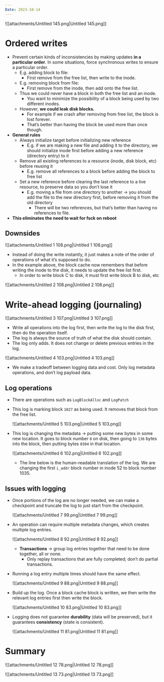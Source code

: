 ```yaml
---
Date: 2023-10-14
---
```

![[attachments/Untitled 145.png|Untitled 145.png]]

# Ordered writes

- Prevent certain kinds of inconsistencies by making updates **in a particular order**. In some situations, force synchronous writes to ensure a particular order.
    - E.g. adding block to file:
        - First remove from the free list, then write to the inode.
    - E.g. removing block from file:
        - First remove from the inode, then add onto the free list.
    - Thus we could never have a block in both the free list and an inode.
        - You want to minimize the possibility of a block being used by two different inodes.
    - However, **we could leak disk blocks.**
        - For example if we crash after removing from free list, the block is lost forever.
        - That’s better than having the block be used more than once though.
- **General rules**
    - Always initialize target before initializing new reference
        - E.g. if we are making a new file and adding it to the directory, we should initialize inode first before adding a new reference (directory entry) to it
    - Remove all existing references to a resource (inode, disk block, etc) before reusing it
        - E.g. remove all references to a block before adding the block to free list
    - Set a new reference before clearing the last reference to a live resource, to preserve data so you don’t lose it
        - E.g. moving a file from one directory to another → you should add the file to the new directory first, before removing it from the old directory
            - There will be two references, but that’s better than having no references to file.
- **This eliminates the need to wait for fsck on reboot**

## Downsides

![[attachments/Untitled 1 108.png|Untitled 1 108.png]]

- Instead of doing the write instantly, it just makes a note of the order of operations of what it’s supposed to do.
- In the example above, the block cache now remembers that before writing the inode to the disk, it needs to update the free list first.
    - In order to write block C to disk, it must first write block B to disk, etc

![[attachments/Untitled 2 108.png|Untitled 2 108.png]]

# Write-ahead logging (journaling)

![[attachments/Untitled 3 107.png|Untitled 3 107.png]]

- Write all operations into the log first, then write the log to the disk first, then do the operation itself.
- The log is always the source of truth of what the disk should contain.
- The log only adds. It does not change or delete previous entries in the log.

![[attachments/Untitled 4 103.png|Untitled 4 103.png]]

- We make a tradeoff between logging data and cost. Only log metadata operations, and don’t log payload data.

## Log operations

- There are operations such as `LogBlockAlloc` and `LogPatch`
- This log is marking block `1027` as being used. It removes that block from the free list.
    
    ![[attachments/Untitled 5 103.png|Untitled 5 103.png]]
    
- This log is changing the metadata → putting some new bytes in some new location. It goes to block number `8` on disk, then going to `136` bytes into the block, then putting bytes `0304` in that location.
    
    ![[attachments/Untitled 6 102.png|Untitled 6 102.png]]
    
    - The line below is the human-readable translation of the log. We are changing the first `i_addr` block number in inode 52 to block number 1035.

## Issues with logging

- Once portions of the log are no longer needed, we can make a checkpoint and truncate the log to just start from the checkpoint.
    
    ![[attachments/Untitled 7 99.png|Untitled 7 99.png]]
    
- An operation can require multiple metadata changes, which creates multiple log entries.
    
    ![[attachments/Untitled 8 92.png|Untitled 8 92.png]]
    
    - **Transactions** → group log entries together that need to be done together, all or none.
        - Only replay transactions that are fully completed; don’t do partial transactions.
- Running a log entry multiple times should have the same effect.
    
    ![[attachments/Untitled 9 88.png|Untitled 9 88.png]]
    
- Build up the log. Once a block cache block is written, we then write the relevant log entries first then write the block.
    
    ![[attachments/Untitled 10 83.png|Untitled 10 83.png]]
    
- Logging does not guarantee **durability** (data will be preserved), but it guarantees **consistency** (state is consistent).
    
    ![[attachments/Untitled 11 81.png|Untitled 11 81.png]]
    

# Summary

![[attachments/Untitled 12 78.png|Untitled 12 78.png]]

![[attachments/Untitled 13 73.png|Untitled 13 73.png]]